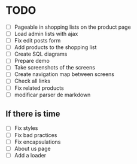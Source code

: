 # TODO

- [ ] Pageable in shopping lists on the product page
- [ ] Load admin lists with ajax
- [ ] Fix edit posts form
- [ ] Add products to the shopping list
- [ ] Create SQL diagrams
- [ ] Prepare demo
- [ ] Take screenshots of the screens
- [ ] Create navigation map between screens
- [ ] Check all links
- [ ] Fix related products
- [ ] modificar parser de markdown

## If there is time
- [ ] Fix styles
- [ ] Fix bad practices
- [ ] Fix encapsulations
- [ ] About us page
- [ ] Add a loader